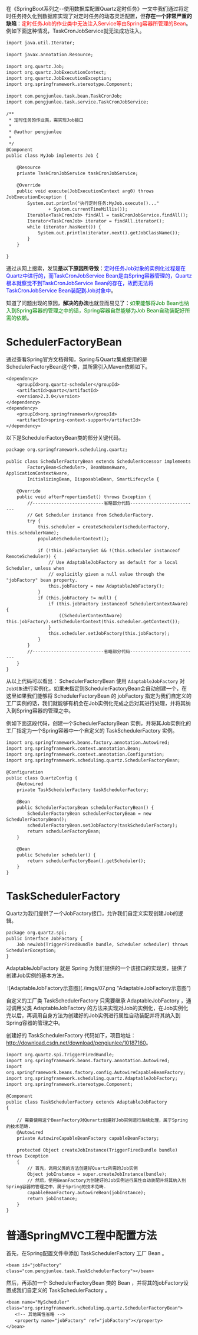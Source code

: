 在《SpringBoot系列之--使用数据库配置Quartz定时任务》一文中我们通过将定时任务持久化到数据库实现了对定时任务的动态灵活配置，但**存在一个非常严重的缺陷**：<font color=red>定时任务Job的作业类中无法注入Service等由Spring容器所管理的Bean</font>。例如下面这种情况，TaskCronJobService就无法成功注入。 

	import java.util.Iterator;
	 
	import javax.annotation.Resource;
	 
	import org.quartz.Job;
	import org.quartz.JobExecutionContext;
	import org.quartz.JobExecutionException;
	import org.springframework.stereotype.Component;
	 
	import com.pengjunlee.task.bean.TaskCronJob;
	import com.pengjunlee.task.service.TaskCronJobService;
	 
	/**
	 * 定时任务的作业类，需实现Job接口
	 * 
	 * @author pengjunlee
	 *
	 */
	@Component
	public class MyJob implements Job {
	 
		@Resource
		private TaskCronJobService taskCronJobService;
	 
		@Override
		public void execute(JobExecutionContext arg0) throws JobExecutionException {
			System.out.println("执行定时任务:MyJob.execute()..."
					+ System.currentTimeMillis());
			Iterable<TaskCronJob> findAll = taskCronJobService.findAll();
			Iterator<TaskCronJob> iterator = findAll.iterator();
			while (iterator.hasNext()) {
				System.out.println(iterator.next().getJobClassName());
			}
		}
	 
	}

通过从网上搜索，发现**是以下原因所导致**：<font color=blue>定时任务Job对象的实例化过程是在Quartz中进行的，而TaskCronJobService Bean是由Spring容器管理的，Quartz根本就察觉不到TaskCronJobService Bean的存在，故而无法将TaskCronJobService Bean装配到Job对象中</font>。 

知道了问题出现的原因，**解决的办法**也就显而易见了：<font color=green>如果能够将Job Bean也纳入到Spring容器的管理之中的话，Spring容器自然能够为Job Bean自动装配好所需的依赖</font>。  

# SchedulerFactoryBean

通过查看Spring官方文档得知，Spring与Quartz集成使用的是SchedulerFactoryBean这个类，其所需引入Maven依赖如下。 

	<dependency>
		<groupId>org.quartz-scheduler</groupId>
		<artifactId>quartz</artifactId>
		<version>2.3.0</version>
	</dependency>
	<dependency>
		<groupId>org.springframework</groupId>
		<artifactId>spring-context-support</artifactId>
	</dependency>

以下是SchedulerFactoryBean类的部分关键代码。 

	package org.springframework.scheduling.quartz;
	 
	public class SchedulerFactoryBean extends SchedulerAccessor implements
			FactoryBean<Scheduler>, BeanNameAware, ApplicationContextAware,
			InitializingBean, DisposableBean, SmartLifecycle {
	 
		@Override
		public void afterPropertiesSet() throws Exception {
			//---------------------------省略部分代码--------------------------
			// Get Scheduler instance from SchedulerFactory.
			try {
				this.scheduler = createScheduler(schedulerFactory, this.schedulerName);
				populateSchedulerContext();
	 
				if (!this.jobFactorySet && !(this.scheduler instanceof RemoteScheduler)) {
					// Use AdaptableJobFactory as default for a local Scheduler, unless when
					// explicitly given a null value through the "jobFactory" bean property.
					this.jobFactory = new AdaptableJobFactory();
				}
				if (this.jobFactory != null) {
					if (this.jobFactory instanceof SchedulerContextAware) {
						((SchedulerContextAware) this.jobFactory).setSchedulerContext(this.scheduler.getContext());
					}
					this.scheduler.setJobFactory(this.jobFactory);
				}
			}
			//---------------------------省略部分代码--------------------------
		}
	}

从以上代码可以看出： SchedulerFactoryBean 使用 `AdaptableJobFactory` 对`Job对象`进行实例化，如果未指定则SchedulerFactoryBean会自动创建一个，在这里如果我们能够将 SchedulerFactoryBean 的 jobFactory 指定为我们自定义的工厂实例的话，我们就能够有机会在Job实例化完成之后对其进行处理，并将其纳入到Spring容器的管理之中。

例如下面这段代码，创建一个SchedulerFactoryBean 实例，并将其Job实例化的工厂指定为一个Spring容器中一个自定义的 TaskSchedulerFactory 实例。

	import org.springframework.beans.factory.annotation.Autowired;
	import org.springframework.context.annotation.Bean;
	import org.springframework.context.annotation.Configuration;
	import org.springframework.scheduling.quartz.SchedulerFactoryBean;
	 
	@Configuration
	public class QuartzConfig {
		@Autowired
		private TaskSchedulerFactory taskSchedulerFactory;
	 
		@Bean
		public SchedulerFactoryBean schedulerFactoryBean() {
			SchedulerFactoryBean schedulerFactoryBean = new SchedulerFactoryBean();
			schedulerFactoryBean.setJobFactory(taskSchedulerFactory);
			return schedulerFactoryBean;
		}
	 
		@Bean
		public Scheduler scheduler() {
			return schedulerFactoryBean().getScheduler();
		}
	}

# TaskSchedulerFactory

Quartz为我们提供了一个JobFactory接口，允许我们自定义实现创建Job的逻辑。 

	package org.quartz.spi;
	public interface JobFactory {
		Job newJob(TriggerFiredBundle bundle, Scheduler scheduler) throws SchedulerException;
	}

AdaptableJobFactory 就是 Spring 为我们提供的一个该接口的实现类，提供了创建Job实例的基本方法。  

<div align=center>![AdaptableJobFactory示意图](./imgs/07.png "AdaptableJobFactory示意图")
<div align=left>

自定义的工厂类 TaskSchedulerFactory 只需要继承 AdaptableJobFactory ，通过调用父类 AdaptableJobFactory 的方法来实现对Job的实例化，在Job实例化完以后，再调用自身方法为创建好的Job实例进行属性自动装配并将其纳入到Spring容器的管理之中。

创建好的 TaskSchedulerFactory 代码如下，项目地址：<http://download.csdn.net/download/pengjunlee/10187160>。 

	import org.quartz.spi.TriggerFiredBundle;
	import org.springframework.beans.factory.annotation.Autowired;
	import org.springframework.beans.factory.config.AutowireCapableBeanFactory;
	import org.springframework.scheduling.quartz.AdaptableJobFactory;
	import org.springframework.stereotype.Component;
	 
	@Component
	public class TaskSchedulerFactory extends AdaptableJobFactory
	{
	 
	    // 需要使用这个BeanFactory对Qurartz创建好Job实例进行后续处理，属于Spring的技术范畴.
	    @Autowired
	    private AutowireCapableBeanFactory capableBeanFactory;
	 
	    protected Object createJobInstance(TriggerFiredBundle bundle) throws Exception
	    {
	        // 首先，调用父类的方法创建好Quartz所需的Job实例
	        Object jobInstance = super.createJobInstance(bundle);
	        // 然后，使用BeanFactory为创建好的Job实例进行属性自动装配并将其纳入到Spring容器的管理之中，属于Spring的技术范畴.
	        capableBeanFactory.autowireBean(jobInstance);
	        return jobInstance;
	    }
	}

# 普通SpringMVC工程中配置方法

首先，在Spring配置文件中添加 TaskSchedulerFactory 工厂 Bean 。 

	<bean id="jobFactory" class="com.pengjunlee.task.TaskSchedulerFactory"></bean>

然后，再添加一个 SchedulerFactoryBean 类的 Bean ，并将其的jobFactory设置成我们自定义的 TaskSchedulerFactory 。  

	<bean name="MyScheduler" class="org.springframework.scheduling.quartz.SchedulerFactoryBean">
	　　<!-- 其他属性省略 -->
	　　<property name="jobFactory" ref="jobFactory"></property>
	</bean>